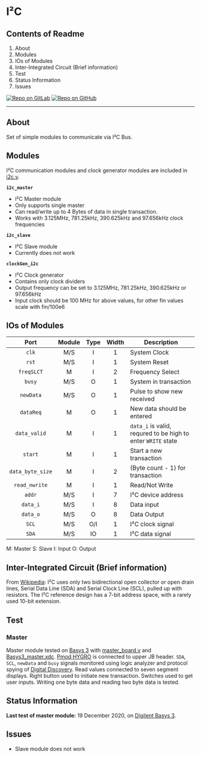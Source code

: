 # I²C

## Contents of Readme

1. About
2. Modules
3. IOs of Modules
4. Inter-Integrated Circuit (Brief information)
5. Test
6. Status Information
7. Issues

[![Repo on GitLab](https://img.shields.io/badge/repo-GitLab-6C488A.svg)](https://gitlab.com/suoglu/i2c)
[![Repo on GitHub](https://img.shields.io/badge/repo-GitHub-3D76C2.svg)](https://github.com/suoglu/Simple-I2C)

---

## About

Set of simple modules to communicate via I²C Bus.

## Modules

I²C communication modules and clock generator modules are included in [i2c.v](Sources/i2c.v).

**`i2c_master`**

* I²C Master module
* Only supports single master
* Can read/write up to 4 Bytes of data in single transaction.
* Works with 3.125MHz, 781.25kHz, 390.625kHz and 97.656kHz clock frequencies

**`i2c_slave`**

* I²C Slave module
* Currently does not work

**`clockGen_i2c`**

* I²C Clock generator
* Contains only clock dividers
* Output frequency can be set to 3.125MHz, 781.25kHz, 390.625kHz or 97.656kHz
* Input clock should be 100 MHz for above values, for other fin values scale with fin/100e6

## IOs of Modules

|   Port   | Module | Type | Width |  Description |
| :------: | :----: | :----: | :----: |  ------    |
| `clk` | M/S |  I  | 1 | System Clock |
| `rst` | M/S  |  I  | 1 | System Reset |
| `freqSLCT` | M |  I  | 2 | Frequency Select |
| `busy` | M/S  |  O  | 1 | System in transaction |
| `newData` | M/S |  O  | 1 | Pulse to show new received |
| `dataReq` | M |  O  | 1 | New data should be entered |
| `data_valid` | M |  I  | 1 | `data_i` is valid, requred to be high to enter `WRITE` state |
| `start` | M |  I  | 1 | Start a new transaction |
| `data_byte_size` | M |  I  | 2 | (Byte count - 1) for transaction |
| `read_nwrite` | M |  I  | 1 | Read/Not Write |
| `addr` | M/S |  I  | 7 | I²C device address |
| `data_i` | M/S |  I  | 8 | Data input |
| `data_o` | M/S |  O  | 8 | Data Output |
| `SCL` | M/S |  O/I  | 1 | I²C clock signal |
| `SDA` | M/S |  IO  | 1 | I²C data signal |

M: Master S: Slave I: Input  O: Output

## Inter-Integrated Circuit (Brief information)

From [Wikipedia](https://en.wikipedia.org/wiki/I%C2%B2C): I²C uses only two bidirectional open collector or open drain lines, Serial Data Line (SDA) and Serial Clock Line (SCL), pulled up with resistors. The I²C reference design has a 7-bit address space, with a rarely used 10-bit extension.

## Test

### Master

Master module tested on [Basys 3](https://reference.digilentinc.com/reference/programmable-logic/basys-3/reference-manual) with [master_board.v](Test/master_board.v) and [Basys3_master.xdc](Test/Basys3_master.xdc). [Pmod HYGRO](https://reference.digilentinc.com/reference/pmod/pmodhygro/start) is connected to upper JB header. `SDA`, `SCL`, `newData` and `busy` signals monitored using logic analyzer and protocol spying of [Digital Discovery](https://reference.digilentinc.com/reference/instrumentation/digital-discovery/start). Read values connected to seven segment displays. Right button used to initiate new transaction. Switches used to get user inputs. Writing one byte data and reading two byte data is tested.

## Status Information

**Last test of master module:** 19 December 2020, on [Digilent Basys 3](https://reference.digilentinc.com/reference/programmable-logic/basys-3/reference-manual).

## Issues

* Slave module does not work
